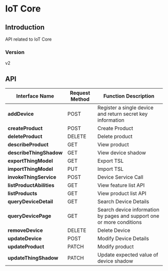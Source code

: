 # IoT Core


## Introduction
API related to IoT Core


### Version
v2


## API
|Interface Name|Request Method|Function Description|
|---|---|---|
|**addDevice**|POST|Register a single device and return secret key information|
|**createProduct**|POST|Create Product|
|**deleteProduct**|DELETE|Delete product|
|**describeProduct**|GET|View product|
|**describeThingShadow**|GET|View device shadow|
|**exportThingModel**|GET|Export TSL|
|**importThingModel**|PUT|Import TSL|
|**invokeThingService**|POST|Device Service Call|
|**listProductAbilities**|GET|View feature list API|
|**listProducts**|GET|View product list API|
|**queryDeviceDetail**|GET|Search Device Details|
|**queryDevicePage**|GET|Search device information by pages and support one or more conditions|
|**removeDevice**|DELETE|Delete Device|
|**updateDevice**|POST|Modify Device Details|
|**updateProduct**|PATCH|Modify product|
|**updateThingShadow**|PATCH|Update expected value of device shadow|
